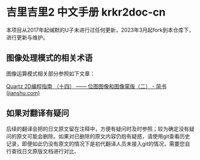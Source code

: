 # 吉里吉里2 中文手册 krkr2doc-cn
本项目从2017年起缄默的U子未进行过任何更新，2023年3月起fork到本仓库下，进行更新与维护。

## 图像处理模式的相关术语

图像运算模式相关部分参照如下文章：

[Quartz 2D编程指南 （十四） —— 位图图像和图像蒙版（二） - 简书 (jianshu.com)](https://www.jianshu.com/p/3e44d805a495)



## 如果对翻译有疑问

后续的翻译会把的日文原文留在注释中，方便有疑问时及时参照；较为确定没有疑问的原文可能会删除。如果对已删除的原文内容仍抱有疑惑，请使用git查看历史记录，即便如此仍没有原文的情况下是初代翻译人员未接入git的情况，需要您自行查找日文原版文档进行对比、
